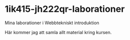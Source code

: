 1ik415-jh222qr-laborationer
===========================

Mina laborationer i Webbtekniskt introduktion

Här kommer jag att samla allt material kring kursen.